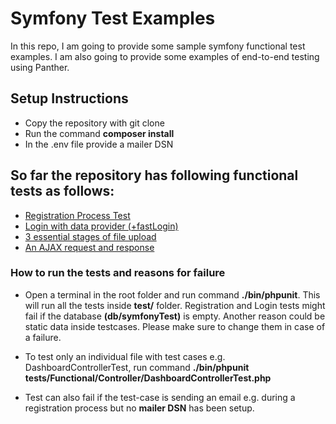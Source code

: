 # Symfony Test Examples
In this repo, I am going to provide some sample symfony functional test examples. I am also going to provide some examples of end-to-end testing using Panther.

## Setup Instructions
- Copy the repository with git clone
- Run the command **composer install**
- In the .env file provide a mailer DSN

## So far the repository has following functional tests as follows:
- [Registration Process Test](https://github.com/G0URAB/symfonyTestExamples/blob/master/tests/Functional/Controller/RegistrationControllerTest.php)
- [Login with data provider (+fastLogin)](https://github.com/G0URAB/symfonyTestExamples/blob/master/tests/Functional/Controller/SecurityControllerTest.php)
- [3 essential stages of file upload](https://github.com/G0URAB/symfonyTestExamples/blob/master/tests/Functional/Controller/DashboardControllerTest.php#L27)
- [An AJAX request and response](https://github.com/G0URAB/symfonyTestExamples/blob/master/tests/Functional/Controller/DashboardControllerTest.php#L65)

### How to run the tests and reasons for failure
- Open a terminal in the root folder and run command **./bin/phpunit**. This will run all the tests inside **test/** folder. Registration and Login tests might fail if the database **(db/symfonyTest)** is empty. Another reason could be static data inside testcases. Please make sure to change them in case of a failure.

- To test only an individual file with test cases e.g. DashboardControllerTest, run command **./bin/phpunit tests/Functional/Controller/DashboardControllerTest.php**
- Test can also fail if the test-case is sending an email e.g. during a registration process but no **mailer DSN** has been setup.

